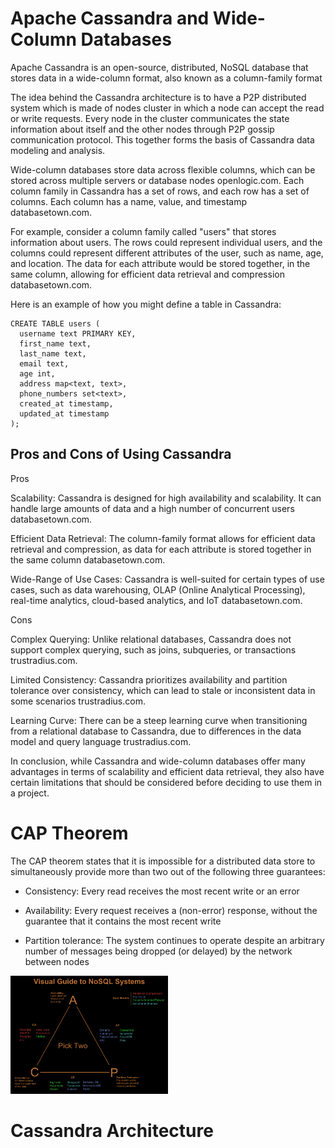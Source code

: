# Apache Cassandra and Wide-Column Databases

Apache Cassandra is an open-source, distributed, NoSQL database that stores data in a wide-column format, also known as a column-family format

The idea behind the Cassandra architecture is to have a P2P distributed system which is made of nodes cluster in which a node can accept the read or write requests. Every node in the cluster communicates the state information about itself and the other nodes through P2P gossip communication protocol. This together forms the basis of Cassandra data modeling and analysis.

Wide-column databases store data across flexible columns, which can be stored across multiple servers or database nodes openlogic.com. Each column family in Cassandra has a set of rows, and each row has a set of columns. Each column has a name, value, and timestamp databasetown.com.

For example, consider a column family called "users" that stores information about users. The rows could represent individual users, and the columns could represent different attributes of the user, such as name, age, and location. The data for each attribute would be stored together, in the same column, allowing for efficient data retrieval and compression databasetown.com.

Here is an example of how you might define a table in Cassandra:
```
CREATE TABLE users (
  username text PRIMARY KEY,
  first_name text,
  last_name text,
  email text,
  age int,
  address map<text, text>,
  phone_numbers set<text>,
  created_at timestamp,
  updated_at timestamp
);
```

##  Pros and Cons of Using Cassandra
Pros

Scalability: Cassandra is designed for high availability and scalability. It can handle large amounts of data and a high number of concurrent users databasetown.com.

Efficient Data Retrieval: The column-family format allows for efficient data retrieval and compression, as data for each attribute is stored together in the same column databasetown.com.

Wide-Range of Use Cases: Cassandra is well-suited for certain types of use cases, such as data warehousing, OLAP (Online Analytical Processing), real-time analytics, cloud-based analytics, and IoT databasetown.com.

Cons

Complex Querying: Unlike relational databases, Cassandra does not support complex querying, such as joins, subqueries, or transactions trustradius.com.

Limited Consistency: Cassandra prioritizes availability and partition tolerance over consistency, which can lead to stale or inconsistent data in some scenarios trustradius.com.

Learning Curve: There can be a steep learning curve when transitioning from a relational database to Cassandra, due to differences in the data model and query language trustradius.com.

In conclusion, while Cassandra and wide-column databases offer many advantages in terms of scalability and efficient data retrieval, they also have certain limitations that should be considered before deciding to use them in a project.


# CAP Theorem

The CAP theorem states that it is impossible for a distributed data store to simultaneously provide more than two out of the following three guarantees:

- Consistency: Every read receives the most recent write or an error

- Availability: Every request receives a (non-error) response, without the guarantee that it contains the most recent write

- Partition tolerance: The system continues to operate despite an arbitrary number of messages being dropped (or delayed) by the network between nodes


<img src="./images/CAP.png"
     alt="CAP Picture"
     style="margin: auto; height: 50%; width:50%" />




# Cassandra Architecture

